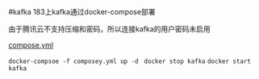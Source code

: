 #kafka
183上kafka通过docker-compose部署

由于腾讯云不支持压缩和密码，所以连接kafka的用户密码未启用

[compose.yml](compose.yml)

`docker-compsoe -f composey.yml up -d `
`docker stop kafka`
`docker start kafka`